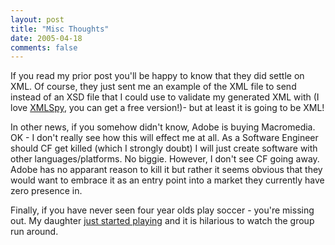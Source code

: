 ```yaml
---
layout: post
title: "Misc Thoughts"
date: 2005-04-18
comments: false
---
```

If you read my prior post you'll be happy to know that they did settle on XML.
Of course, they just sent me an example of the XML file to send instead of an
XSD file that I could use to validate my generated XML with (I love
[XMLSpy](http://link.altova.com/products_ide.html), you can get a free
version!)- but at least it is going to be XML!  
  
In other news, if you somehow didn't know, Adobe is buying Macromedia. OK - I
don't really see how this will effect me at all. As a Software Engineer should
CF get killed (which I strongly doubt) I will just create software with other
languages/platforms. No biggie. However, I don't see CF going away. Adobe has
no apparant reason to kill it but rather it seems obvious that they would want
to embrace it as an entry point into a market they currently have zero
presence in.  
  
Finally, if you have never seen four year olds play soccer - you're missing
out. My daughter [just started playing](http://rawlinson.us/blog/?p=296) and
it is hilarious to watch the group run around.

